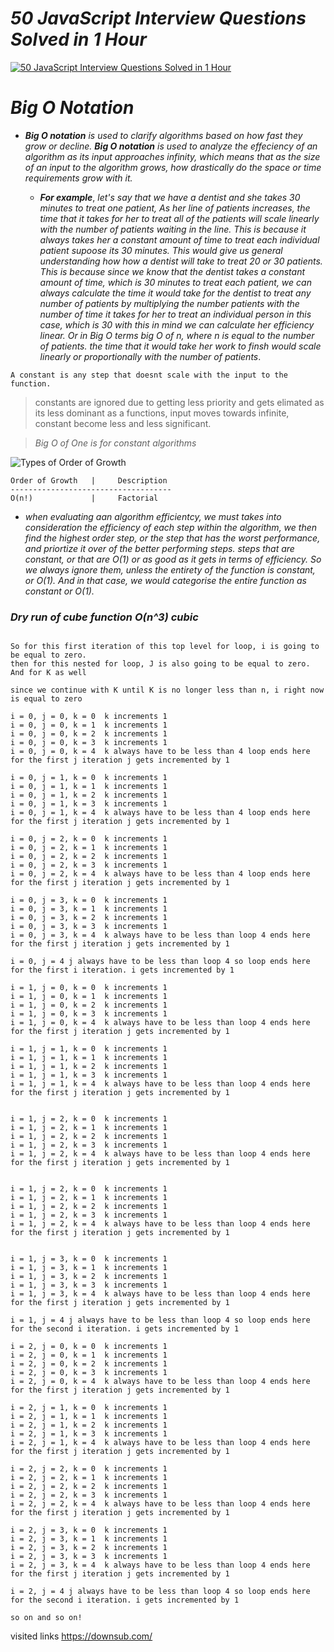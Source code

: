 # ***50 JavaScript Interview Questions Solved in 1 Hour***

[![50 JavaScript Interview Questions Solved in 1 Hour](https://img.youtube.com/vi/qTszFuibDEg/maxresdefault.jpg)](https://youtu.be/qTszFuibDEg) 

# ***Big O Notation***

- ***Big O notation*** *is used to clarify algorithms based on how fast they grow or decline.* ***Big O notation*** *is used to analyze the effeciency of an algorithm as its input approaches infinity, which means that as the size of an input to the algorithm grows, how drastically do the space or time requirements grow with it.* 

  - ***For example***, *let's say that we have a dentist and she takes 30 minutes to treat one patient, As her line of patients increases, the time that it takes for her to treat all of the patients will scale linearly with the number of patients waiting in the line. This is because it always takes her a constant amount of time to treat each individual patient supoose its 30 minutes. This would give us general understanding how how a dentist will take to treat 20 or 30 patients. This is because since we know that the dentist takes a constant amount of time, which is 30 minutes to treat each patient, we can always calculate the time it would take for the dentist to treat any number of patients by multiplying the number patients with the number of time it takes for her to treat an individual person in this case, which is 30 with this in mind we can calculate her efficiency linear. Or in Big O terms big O of n, where n is equal to the number of patients. the time that it would take her work to finsh would scale linearly or proportionally with the number of patients*.

`A constant is any step that doesnt scale with the input to the function.`
> constants are ignored due to getting less priority and gets elimated as its less dominant
>  as a functions, input moves towards infinite, constant become less and less significant.

> *Big O of One is for constant algorithms*

![Types of Order of Growth](https://learningmonkey.in/wp-content/uploads/2022/07/Types-of-Order-of-Growth-of-an-Algorithm.png)

```
Order of Growth   |     Description
------------------------------------
O(n!)             |     Factorial
```

- *when evaluating aan algorithm efficientcy, we must takes into consideration the efficiency of each step within the algorithm, we then find the highest order step, or the step that has the worst performance, and priortize it over of the better performing steps. steps that are constant, or that are O(1) or as good as it gets in terms of efficiency. So we always ignore them, unless the entirety of the function is constant, or O(1). And in that case, we would categorise the entire function as constant or O(1).* 

### ***Dry run of cube function O(n^3) cubic***

```

So for this first iteration of this top level for loop, i is going to  be equal to zero. 
then for this nested for loop, J is also going to be equal to zero. 
And for K as well 

since we continue with K until K is no longer less than n, i right now is equal to zero

i = 0, j = 0, k = 0  k increments 1
i = 0, j = 0, k = 1  k increments 1
i = 0, j = 0, k = 2  k increments 1
i = 0, j = 0, k = 3  k increments 1
i = 0, j = 0, k = 4  k always have to be less than 4 loop ends here for the first j iteration j gets incremented by 1

i = 0, j = 1, k = 0  k increments 1
i = 0, j = 1, k = 1  k increments 1
i = 0, j = 1, k = 2  k increments 1
i = 0, j = 1, k = 3  k increments 1
i = 0, j = 1, k = 4  k always have to be less than 4 loop ends here for the first j iteration j gets incremented by 1

i = 0, j = 2, k = 0  k increments 1
i = 0, j = 2, k = 1  k increments 1
i = 0, j = 2, k = 2  k increments 1
i = 0, j = 2, k = 3  k increments 1
i = 0, j = 2, k = 4  k always have to be less than 4 loop ends here for the first j iteration j gets incremented by 1

i = 0, j = 3, k = 0  k increments 1
i = 0, j = 3, k = 1  k increments 1
i = 0, j = 3, k = 2  k increments 1
i = 0, j = 3, k = 3  k increments 1
i = 0, j = 3, k = 4  k always have to be less than loop 4 ends here for the first j iteration j gets incremented by 1

i = 0, j = 4 j always have to be less than loop 4 so loop ends here for the first i iteration. i gets incremented by 1

i = 1, j = 0, k = 0  k increments 1
i = 1, j = 0, k = 1  k increments 1
i = 1, j = 0, k = 2  k increments 1
i = 1, j = 0, k = 3  k increments 1
i = 1, j = 0, k = 4  k always have to be less than loop 4 ends here for the first j iteration j gets incremented by 1

i = 1, j = 1, k = 0  k increments 1
i = 1, j = 1, k = 1  k increments 1
i = 1, j = 1, k = 2  k increments 1
i = 1, j = 1, k = 3  k increments 1
i = 1, j = 1, k = 4  k always have to be less than loop 4 ends here for the first j iteration j gets incremented by 1


i = 1, j = 2, k = 0  k increments 1
i = 1, j = 2, k = 1  k increments 1
i = 1, j = 2, k = 2  k increments 1
i = 1, j = 2, k = 3  k increments 1
i = 1, j = 2, k = 4  k always have to be less than loop 4 ends here for the first j iteration j gets incremented by 1


i = 1, j = 2, k = 0  k increments 1
i = 1, j = 2, k = 1  k increments 1
i = 1, j = 2, k = 2  k increments 1
i = 1, j = 2, k = 3  k increments 1
i = 1, j = 2, k = 4  k always have to be less than loop 4 ends here for the first j iteration j gets incremented by 1


i = 1, j = 3, k = 0  k increments 1
i = 1, j = 3, k = 1  k increments 1
i = 1, j = 3, k = 2  k increments 1
i = 1, j = 3, k = 3  k increments 1
i = 1, j = 3, k = 4  k always have to be less than loop 4 ends here for the first j iteration j gets incremented by 1

i = 1, j = 4 j always have to be less than loop 4 so loop ends here for the second i iteration. i gets incremented by 1

i = 2, j = 0, k = 0  k increments 1
i = 2, j = 0, k = 1  k increments 1
i = 2, j = 0, k = 2  k increments 1
i = 2, j = 0, k = 3  k increments 1
i = 2, j = 0, k = 4  k always have to be less than loop 4 ends here for the first j iteration j gets incremented by 1

i = 2, j = 1, k = 0  k increments 1
i = 2, j = 1, k = 1  k increments 1
i = 2, j = 1, k = 2  k increments 1
i = 2, j = 1, k = 3  k increments 1
i = 2, j = 1, k = 4  k always have to be less than loop 4 ends here for the first j iteration j gets incremented by 1

i = 2, j = 2, k = 0  k increments 1
i = 2, j = 2, k = 1  k increments 1
i = 2, j = 2, k = 2  k increments 1
i = 2, j = 2, k = 3  k increments 1
i = 2, j = 2, k = 4  k always have to be less than loop 4 ends here for the first j iteration j gets incremented by 1

i = 2, j = 3, k = 0  k increments 1
i = 2, j = 3, k = 1  k increments 1
i = 2, j = 3, k = 2  k increments 1
i = 2, j = 3, k = 3  k increments 1
i = 2, j = 3, k = 4  k always have to be less than loop 4 ends here for the first j iteration j gets incremented by 1

i = 2, j = 4 j always have to be less than loop 4 so loop ends here for the second i iteration. i gets incremented by 1

so on and so on!
```

visited links
https://downsub.com/